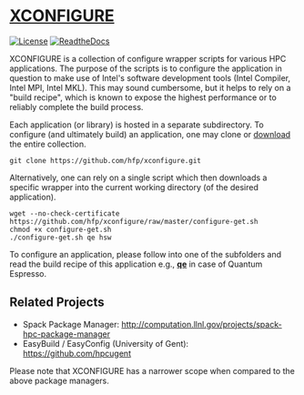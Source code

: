 # [XCONFIGURE](https://github.com/hfp/xconfigure/raw/master/xconfigure.pdf)
[![License](https://img.shields.io/badge/license-BSD3-blue.svg)](LICENSE) [![ReadtheDocs](http://readthedocs.org/projects/xconfigure/badge/?version=latest "Read the Docs")](http://xconfigure.readthedocs.io/en/latest/)

XCONFIGURE is a collection of configure wrapper scripts for various HPC applications. The purpose of the scripts is to configure the application in question to make use of Intel's software development tools (Intel Compiler, Intel MPI, Intel MKL). This may sound cumbersome, but it helps to rely on a "build recipe", which is known to expose the highest performance or to reliably complete the build process.

Each application (or library) is hosted in a separate subdirectory. To configure (and ultimately build) an application, one may clone or [download](https://github.com/hfp/xconfigure/archive/master.zip) the entire collection.

```
git clone https://github.com/hfp/xconfigure.git
```

Alternatively, one can rely on a single script which then downloads a specific wrapper into the current working directory (of the desired application).

```
wget --no-check-certificate https://github.com/hfp/xconfigure/raw/master/configure-get.sh
chmod +x configure-get.sh
./configure-get.sh qe hsw
```

To configure an application, please follow into one of the subfolders and read the build recipe of this application e.g., **[qe](qe#quantum-espresso-qe)** in case of Quantum Espresso.

## Related Projects

* Spack Package Manager: http://computation.llnl.gov/projects/spack-hpc-package-manager
* EasyBuild / EasyConfig (University of Gent): https://github.com/hpcugent

Please note that XCONFIGURE has a narrower scope when compared to the above package managers.

